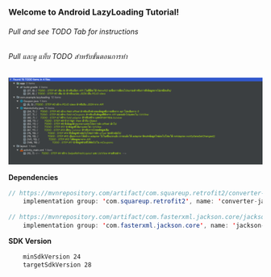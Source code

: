 ### Welcome to Android LazyLoading Tutorial!
###### Pull and see TODO Tab for instructions
###### Pull และดู แท็บ TODO สำหรับขั้นตอนการทำ
![](https://github.com/anubissmile/AndroidLazyLoadingTutorial/blob/master/app/src/main/res/drawable-v24/TODO.png?raw=true)

**Dependencies**
```java
// https://mvnrepository.com/artifact/com.squareup.retrofit2/converter-jackson
    implementation group: 'com.squareup.retrofit2', name: 'converter-jackson', version: '2.5.0'
```

```java
// https://mvnrepository.com/artifact/com.fasterxml.jackson.core/jackson-annotations
    implementation group: 'com.fasterxml.jackson.core', name: 'jackson-annotations', version: '2.10.1'
```

**SDK Version**
> 
        minSdkVersion 24
        targetSdkVersion 28
